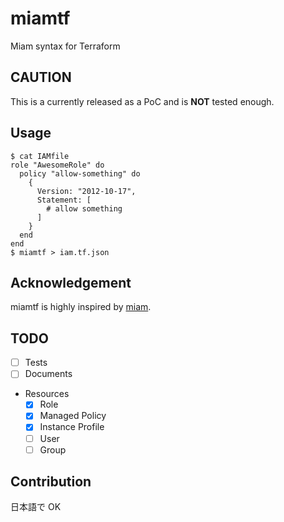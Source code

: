 # miamtf

Miam syntax for Terraform

## CAUTION

This is a currently released as a PoC and is **NOT** tested enough.

## Usage

```console
$ cat IAMfile
role "AwesomeRole" do
  policy "allow-something" do
    {
      Version: "2012-10-17",
      Statement: [
        # allow something
      ]
    }
  end
end
$ miamtf > iam.tf.json
```

## Acknowledgement

miamtf is highly inspired by [miam](https://github.com/codenize-tools/miam).

## TODO

- [ ] Tests
- [ ] Documents
- Resources
  - [x] Role
  - [x] Managed Policy
  - [x] Instance Profile
  - [ ] User
  - [ ] Group

## Contribution

日本語で OK
